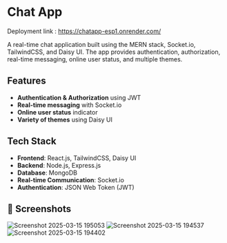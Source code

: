 # Chat App

Deployment link : https://chatapp-esp1.onrender.com/

A real-time chat application built using the MERN stack, Socket.io, TailwindCSS, and Daisy UI. The app provides authentication, authorization, real-time messaging, online user status, and multiple themes.

##  Features
-  **Authentication & Authorization** using JWT
-  **Real-time messaging** with Socket.io
-  **Online user status** indicator
-  **Variety of themes** using Daisy UI

##  Tech Stack
- **Frontend**: React.js, TailwindCSS, Daisy UI
- **Backend**: Node.js, Express.js
- **Database**: MongoDB
- **Real-time Communication**: Socket.io
- **Authentication**: JSON Web Token (JWT)

## 📸 Screenshots
![Screenshot 2025-03-15 195053](https://github.com/user-attachments/assets/138e584c-bcf2-4f81-b40f-6aea698a3428)
![Screenshot 2025-03-15 194537](https://github.com/user-attachments/assets/165be8fe-dfa1-41ad-9f77-0a9c90c9c2f0)
![Screenshot 2025-03-15 194402](https://github.com/user-attachments/assets/039b1cc4-8e67-497e-8472-aece3624c864)




